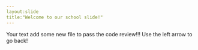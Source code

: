 ```yaml
---
layout:slide
title:"Welcome to our school slide!"
---
```

Your text add some new file to pass the code review!!!
Use the left arrow to go back!
